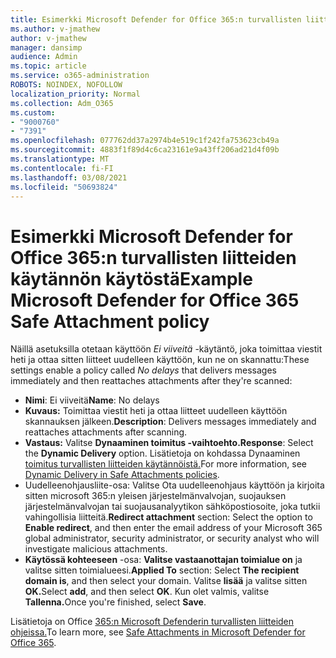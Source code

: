 ```yaml
---
title: Esimerkki Microsoft Defender for Office 365:n turvallisten liitteiden käytännön käytöstä
ms.author: v-jmathew
author: v-jmathew
manager: dansimp
audience: Admin
ms.topic: article
ms.service: o365-administration
ROBOTS: NOINDEX, NOFOLLOW
localization_priority: Normal
ms.collection: Adm_O365
ms.custom:
- "9000760"
- "7391"
ms.openlocfilehash: 077762dd37a2974b4e519c1f242fa753623cb49a
ms.sourcegitcommit: 4883f1f89d4c6ca23161e9a43ff206ad21d4f09b
ms.translationtype: MT
ms.contentlocale: fi-FI
ms.lasthandoff: 03/08/2021
ms.locfileid: "50693824"
---
```

# <a name="example-microsoft-defender-for-office-365-safe-attachment-policy"></a><span data-ttu-id="3452c-102">Esimerkki Microsoft Defender for Office 365:n turvallisten liitteiden käytännön käytöstä</span><span class="sxs-lookup"><span data-stu-id="3452c-102">Example Microsoft Defender for Office 365 Safe Attachment policy</span></span>

<span data-ttu-id="3452c-103">Näillä asetuksilla otetaan käyttöön *Ei viiveitä* -käytäntö, joka toimittaa viestit heti ja ottaa sitten liitteet uudelleen käyttöön, kun ne on skannattu:</span><span class="sxs-lookup"><span data-stu-id="3452c-103">These settings enable a policy called *No delays* that delivers messages immediately and then reattaches attachments after they're scanned:</span></span>

- <span data-ttu-id="3452c-104">**Nimi**: Ei viiveitä</span><span class="sxs-lookup"><span data-stu-id="3452c-104">**Name**: No delays</span></span>
- <span data-ttu-id="3452c-105">**Kuvaus:** Toimittaa viestit heti ja ottaa liitteet uudelleen käyttöön skannauksen jälkeen.</span><span class="sxs-lookup"><span data-stu-id="3452c-105">**Description**: Delivers messages immediately and reattaches attachments after scanning.</span></span>
- <span data-ttu-id="3452c-106">**Vastaus:** Valitse **Dynaaminen toimitus -vaihtoehto.**</span><span class="sxs-lookup"><span data-stu-id="3452c-106">**Response**: Select the **Dynamic Delivery** option.</span></span> <span data-ttu-id="3452c-107">Lisätietoja on kohdassa Dynaaminen [toimitus turvallisten liitteiden käytännöistä.](https://go.microsoft.com/fwlink/?linkid=2092328)</span><span class="sxs-lookup"><span data-stu-id="3452c-107">For more information, see [Dynamic Delivery in Safe Attachments policies](https://go.microsoft.com/fwlink/?linkid=2092328).</span></span>
- <span data-ttu-id="3452c-108"> Uudelleenohjausliite-osa: Valitse Ota uudelleenohjaus käyttöön ja kirjoita sitten microsoft 365:n yleisen järjestelmänvalvojan, suojauksen järjestelmänvalvojan tai suojausanalyytikon sähköpostiosoite, joka tutkii vahingollisia liitteitä.</span><span class="sxs-lookup"><span data-stu-id="3452c-108">**Redirect attachment** section: Select the option to **Enable redirect**, and then enter the email address of your Microsoft 365 global administrator, security administrator, or security analyst who will investigate malicious attachments.</span></span>
- <span data-ttu-id="3452c-109">**Käytössä kohteeseen** -osa: **Valitse vastaanottajan toimialue on** ja valitse sitten toimialueesi.</span><span class="sxs-lookup"><span data-stu-id="3452c-109">**Applied To** section: Select **The recipient domain is**, and then select your domain.</span></span> <span data-ttu-id="3452c-110">Valitse **lisää** ja valitse sitten **OK.**</span><span class="sxs-lookup"><span data-stu-id="3452c-110">Select **add**, and then select **OK**.</span></span> <span data-ttu-id="3452c-111">Kun olet valmis, valitse **Tallenna.**</span><span class="sxs-lookup"><span data-stu-id="3452c-111">Once you're finished, select **Save**.</span></span>

<span data-ttu-id="3452c-112">Lisätietoja on Office [365:n Microsoft Defenderin turvallisten liitteiden ohjeissa.](https://go.microsoft.com/fwlink/?linkid=2092213)</span><span class="sxs-lookup"><span data-stu-id="3452c-112">To learn more, see [Safe Attachments in Microsoft Defender for Office 365](https://go.microsoft.com/fwlink/?linkid=2092213).</span></span>

